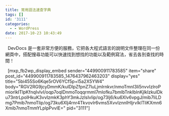 ```yaml
---
title: 常用語法速查字典
tags: []
id: '3111'
categories:
  - - WordPress
date: 2017-10-23 10:43:49
---
```


  DevDocs 是一套非常方便的服務，它把各大程式語言的說明文件整理在同一份網頁中，搭配搜尋功能可以快速找到想找的功能以及範例寫法，省去各別查找的時間！
<!-- more -->
  \[mxp\_fb2wp\_display\_embed sender="449900911783585" item="share" post\_id="449900911783585\_1476437962463203" display="yes" title="5bi455So6Kqe5rOV6YCf5p+l5a2X5YW4" body="RGV2RG9jcyDmmK/kuIDlpZfpnZ7luLjmlrnkvr/nmoTmnI3li5nvvIzlroPmiorlkITlpKfnqIvlvI/oqp7oqIDnmoToqqrmmI7mlofku7bmlbTnkIblnKjlkIzkuIDku73ntrLpoIHkuK3vvIzmkK3phY3mkJzlsIvlip/og73lj6/ku6Xlv6vpgJ/mib7liLDmg7Pmib7nmoTlip/og73ku6Xlj4rnr4Tkvovlr6vms5XvvIznnIHljrvlkITliKXmn6Xmib7nmoTmmYLplpPvvIE=" pid="3111"\]